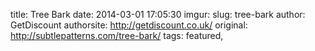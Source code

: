 title: Tree Bark
date: 2014-03-01 17:05:30
imgur: 
slug: tree-bark
author: GetDiscount
authorsite: http://getdiscount.co.uk/
original: http://subtlepatterns.com/tree-bark/
tags: featured,

